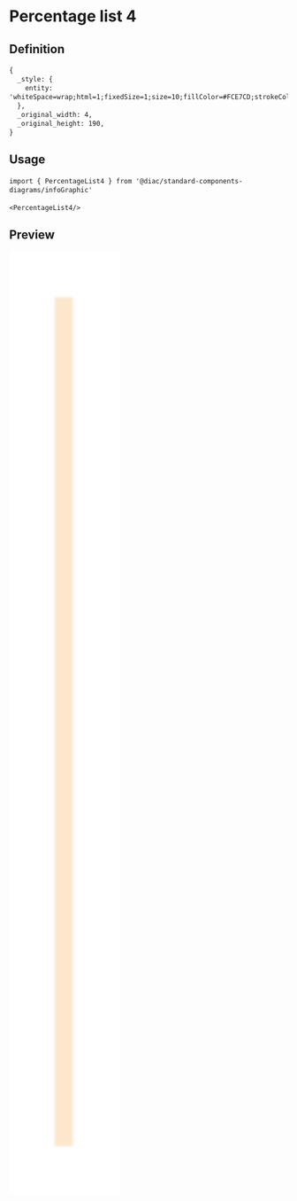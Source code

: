 # Percentage list 4

## Definition

```
{
  _style: { 
    entity: 'whiteSpace=wrap;html=1;fixedSize=1;size=10;fillColor=#FCE7CD;strokeColor=none;',
  },
  _original_width: 4,
  _original_height: 190,
}
```

## Usage

```
import { PercentageList4 } from '@diac/standard-components-diagrams/infoGraphic'

<PercentageList4/>
```

## Preview

<img src="./percentage-list-4.png" width="200"/>
